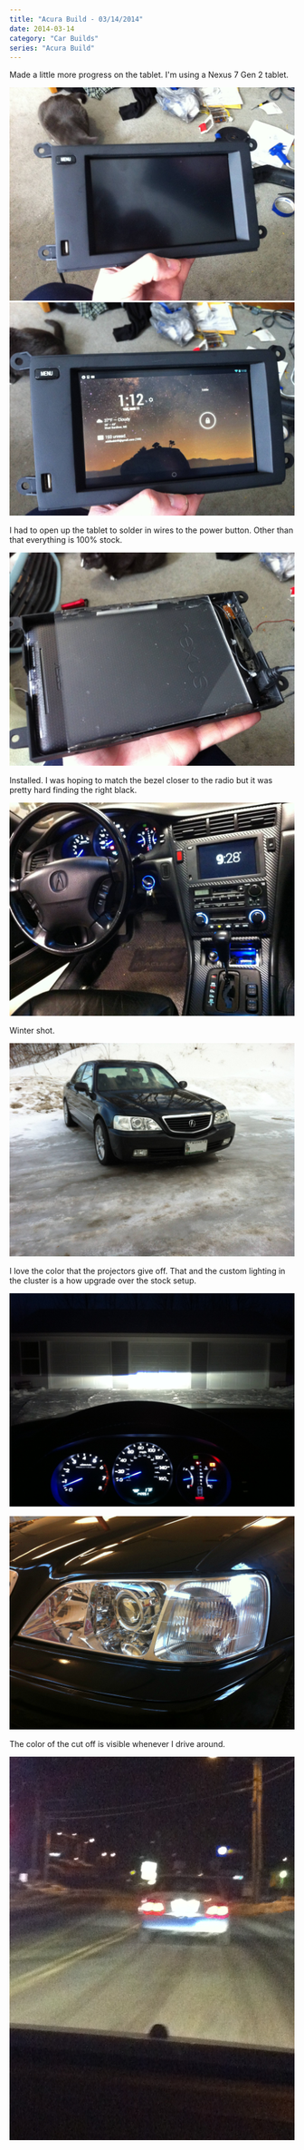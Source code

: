 ```yaml
---
title: "Acura Build - 03/14/2014"
date: 2014-03-14
category: "Car Builds"
series: "Acura Build"
---
```


Made a little more progress on the tablet. I'm using a Nexus 7 Gen 2 tablet.

![](images/1.jpg)
![](images/2.jpg)

I had to open up the tablet to solder in wires to the power button. Other than that everything is 100% stock.

![](images/3.jpg)

Installed. I was hoping to match the bezel closer to the radio but it was pretty hard finding the right black.

![](images/4.jpg)

Winter shot.

![](images/5.jpg)

I love the color that the projectors give off. That and the custom lighting in the cluster is a how upgrade over the stock setup.

![](images/6.jpg)

![](images/7.jpg)

The color of the cut off is visible whenever I drive around.

![](images/8.jpg)
